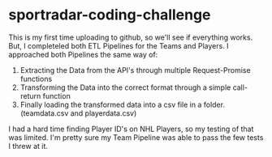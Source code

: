 # sportradar-coding-challenge

This is my first time uploading to github, so we'll see if everything works. But, I completeled both ETL Pipelines for the Teams and Players. I approached both Pipelines the same way of:

1. Extracting the Data from the API's through multiple Request-Promise functions
2. Transforming the Data into the correct format through a simple call-return function
3. Finally loading the transformed data into a csv file in a folder. (teamdata.csv and playerdata.csv)

I had a hard time finding Player ID's on NHL Players, so my testing of that was limited. I'm pretty sure my Team Pipeline was able to pass the few tests I threw at it. 
